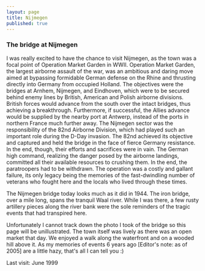 ```yaml
---
layout: page
title: Nijmegen
published: true
---
```

<h3>The bridge at Nijmegen</h3>

I was really excited to have the chance to visit Nijmegen, as the town was a focal point of Operation Market Garden in WWII. Operation Market Garden, the largest airborne assault of the war, was an ambitious and daring move aimed at bypassing formidable German defense on the Rhine and thrusting directly into Germany from occupied Holland. The objectives were the bridges at Arnhem, Nijmegen, and Eindhoven, which were to be secured behind enemy lines by British, American and Polish airborne divisions. British forces would advance from the south over the intact bridges, thus achieving a breakthrough. Furthermore, if successful, the Allies advance would be supplied by the nearby port at Antwerp, instead of the ports in northern France much further away. The Nijmegen sector was the responsibility of the 82nd Airborne Division, which had played such an important role during the D-Day invasion. The 82nd achieved its objective and captured and held the bridge in the face of fierce Germany resistance. In the end, though, their efforts and sacrifices were in vain. The German high command, realizing the danger posed by the airborne landings, committed all their available resources to crushing them. In the end, the paratroopers had to be withdrawn. The operation was a costly and gallant failure, its only legacy being the memories of the fast-dwindling number of veterans who fought here and the locals who lived through these times.

The Nijmegen bridge today looks much as it did in 1944. The iron bridge, over a mile long, spans the tranquil Waal river. While I was there, a few rusty artillery pieces along the river bank were the sole reminders of the tragic events that had transpired here. 

Unfortunately I cannot track down the photo I took of the bridge so this page will be unillustrated. The town itself was lively as there was an open market that day. We enjoyed a walk along the waterfront and on a wooded hill above it. As my memories of events 6 years ago [Editor's note: as of 2005] are a little hazy, that's all I can tell you :)

Last visit: June 1999
